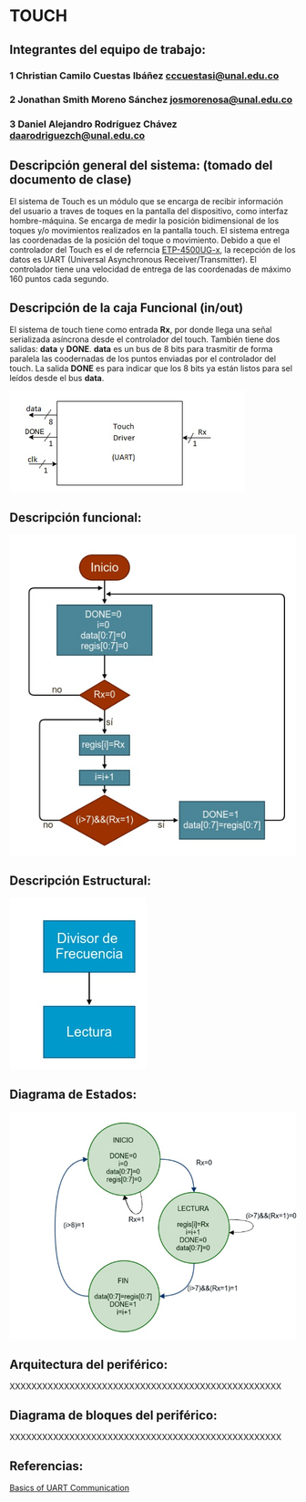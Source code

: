 # TOUCH

## Integrantes del equipo de trabajo:

### 1 Christian Camilo Cuestas Ibáñez cccuestasi@unal.edu.co

### 2 Jonathan Smith Moreno Sánchez josmorenosa@unal.edu.co

### 3 Daniel Alejandro Rodríguez Chávez daarodriguezch@unal.edu.co


## Descripción general del sistema: (tomado del documento de clase)

El sistema de Touch es un módulo que se encarga de recibir información del usuario a traves de toques en la pantalla del dispositivo, como interfaz hombre-máquina. Se encarga de medir la posición bidimensional de los toques y/o movimientos realizados en la pantalla touch. El sistema entrega las coordenadas de la posición del toque o movimiento. Debido a  que el controlador del Touch es el de referncia [ETP-4500UG-x](https://github.com/Fabeltranm/FPGA-Game-D1/blob/master/HW/RTL/07TOUCH/Version_02/01%20datasheet/etp-4500ug-b.pdf), la recepción de los datos es UART (Universal Asynchronous Receiver/Transmitter). El controlador tiene una velocidad de entrega de las coordenadas de máximo 160 puntos cada segundo. 
## Descripción de la caja Funcional  (in/out)

El sistema de touch tiene como entrada **Rx**, por donde llega una señal serializada asíncrona desde el controlador del touch. También tiene dos salidas: **data** y **DONE**. **data** es un bus de 8 bits para trasmitir de forma paralela las coodernadas de los puntos enviadas por el controlador del touch. La salida **DONE** es para indicar que los 8 bits ya están listos para sel leídos desde el bus **data**.

![](https://github.com/Fabeltranm/FPGA-Game-D1/blob/master/HW/RTL/07TOUCH/Version_02/03%20document/img/TouchDiagramaCajaNegra.jpg)

## Descripción funcional:

![](https://github.com/Fabeltranm/FPGA-Game-D1/blob/master/HW/RTL/07TOUCH/Version_02/03%20document/img/D.%20Funcional%20Touch)

## Descripción Estructural:

![](https://github.com/Fabeltranm/FPGA-Game-D1/blob/master/HW/RTL/07TOUCH/Version_02/03%20document/img/D.%20Estructural%20Touch)
## Diagrama de Estados:

![](https://github.com/Fabeltranm/FPGA-Game-D1/blob/master/HW/RTL/07TOUCH/Version_02/03%20document/img/D.%20de%20Estado%20Touch)

## Arquitectura del periférico:

XXXXXXXXXXXXXXXXXXXXXXXXXXXXXXXXXXXXXXXXXXXXXXXXXX

## Diagrama de bloques del periférico:

XXXXXXXXXXXXXXXXXXXXXXXXXXXXXXXXXXXXXXXXXXXXXXXXXX

## Referencias:

[Basics of UART Communication](http://www.circuitbasics.com/basics-uart-communication/)
